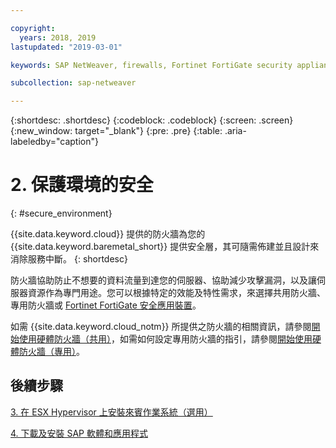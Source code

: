 ```yaml
---

copyright:
  years: 2018, 2019
lastupdated: "2019-03-01"

keywords: SAP NetWeaver, firewalls, Fortinet FortiGate security appliance

subcollection: sap-netweaver

---
```


{:shortdesc: .shortdesc}
{:codeblock: .codeblock}
{:screen: .screen}
{:new_window: target="_blank"}
{:pre: .pre}
{:table: .aria-labeledby="caption"}

# 2. 保護環境的安全
{: #secure_environment}

{{site.data.keyword.cloud}} 提供的防火牆為您的 {{site.data.keyword.baremetal_short}} 提供安全層，其可隨需佈建並且設計來消除服務中斷。
{: shortdesc}

防火牆協助防止不想要的資料流量到達您的伺服器、協助減少攻擊漏洞，以及讓伺服器資源作為專門用途。您可以根據特定的效能及特性需求，來選擇共用防火牆、專用防火牆或 [Fortinet FortiGate 安全應用裝置](/docs/infrastructure/fortigate-10g?topic=fortigate-10g-getting-started-with-fortigate-security-appliance-10gbps#getting-started-with-fortigate-security-appliance-10gbps)。

如需 {{site.data.keyword.cloud_notm}} 所提供之防火牆的相關資訊，請參閱[開始使用硬體防火牆（共用）](/docs/infrastructure/hardware-firewall-shared?topic=hardware-firewall-shared-getting-started-with-hardware-firewall-shared#getting-started)，如需如何設定專用防火牆的指引，請參閱[開始使用硬體防火牆（專用）](/docs/infrastructure/hardware-firewall-dedicated?topic=hardware-firewall-dedicated-getting-started-with-hardware-firewall-dedicated#getting-started)。

## 後續步驟

  [3. 在 ESX Hypervisor 上安裝來賓作業系統（選用）](/docs/infrastructure/sap-netweaver?topic=sap-netweaver-install_guest_os#install_guest_os)

  [4. 下載及安裝 SAP 軟體和應用程式](/docs/infrastructure/sap-netweaver?topic=sap-netweaver-install_sap#install_sap)
